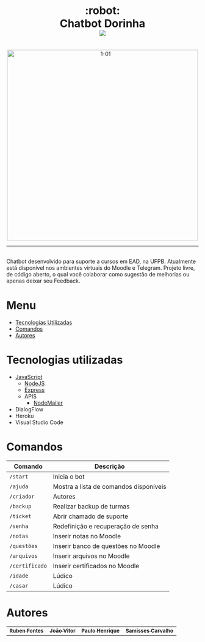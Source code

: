 <h1 align="center">
    :robot:<br>Chatbot Dorinha
    <br><a href="https://t.me/dorinhasead_bot" target="_blank"><img src="https://img.shields.io/badge/Telegram-2CA5E0?style=for-the-badge&logo=telegram&logoColor=white"></a>
</h1><br>

<div align="center">
    <img src="https://i.ibb.co/86Kg9HP/1-01.png" alt="1-01" border="0" width="500px"></a>
</div>
<hr size="1px">
<br>Chatbot desenvolvido para suporte a cursos em EAD, na UFPB. Atualmente está disponível nos ambientes virtuais do Moodle e Telegram. Projeto livre, de código aberto, o qual você colaborar como sugestão de melhorias ou apenas deixar seu Feedback.

# Menu #

- [Tecnologias Utilizadas](#tecnologias-utilizadas)
- [Comandos](#comandos)
- [Autores](#autores)

# Tecnologias utilizadas #
- [JavaScript](https://www.javascript.com)
    - [NodeJS](https://nodejs.org)
    - [Express](https://expressjs.com)
    - APIS
        - [NodeMailer](https://nodemailer.com/about/)
- DialogFlow
- Heroku
- Visual Studio Code

# Comandos #

| Comando | Descrição |
| ------- | --------- |
| `/start` | Inicia o bot | 
| `/ajuda` | Mostra a lista de comandos disponíveis |
| `/criador` | Autores |
| `/backup` | Realizar backup de turmas|
| `/ticket` | Abrir chamado de suporte |
| `/senha` | Redefinição e recuperação de senha |
| `/notas` | Inserir notas no Moodle |
| `/questões` | Inserir banco de questões no Moodle |
| `/arquivos` | Inserir arquivos no Moodle |
| `/certificado` | Inserir certificados no Moodle |
| `/idade` | Lúdico |
| `/casar` | Lúdico |


# Autores #

<table>
  <tr>
    <td align="center">
      <a href="https://github.com/RubenFontes">
        <sub>
          <b>Ruben Fontes</b>
        </sub>
      </a>
    <td align="center">
      <a href="https://github.com/joanex01">
        <sub>
          <b>João Vitor</b>
        </sub>
      </a>
    <td align="center">
      <a href="https://paulohsms.com">
        <sub>
          <b>Paulo Henrique</b>
        </sub>
      </a>
    <td align="center">
      <a href="https://t.me/Samiss_rs">
        <sub>
          <b>Samisses Carvalho</b>
        </sub>
      </a>
  </tr>
</table>

